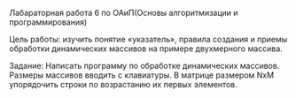 Лабараторная работа 6 по ОАиП(Основы алгоритмизации и программирования)

Цель работы: изучить понятие «указатель», правила создания и приемы обработки динамических массивов на примере двухмерного массива.

Задание: Написать программу по обработке динамических массивов. Размеры массивов вводить с клавиатуры. В матрице размером NxM упорядочить строки по возрастанию их первых элементов.
